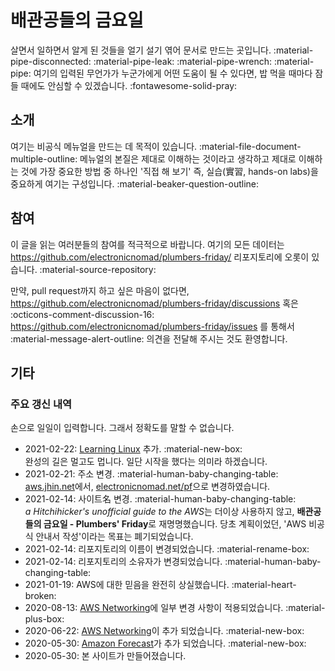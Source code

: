 # 배관공들의 금요일

살면서 일하면서 알게 된 것들을 얼기 설기 엮어 문서로 만드는 곳입니다.
:material-pipe-disconnected: :material-pipe-leak: :material-pipe-wrench: :material-pipe:
여기의 입력된 무언가가 누군가에게 어떤 도움이 될 수 있다면,
밥 먹을 때마다 잠 들 때에도 안심할 수 있겠습니다. :fontawesome-solid-pray:

## 소개

여기는 비공식 메뉴얼을 만드는 데 목적이 있습니다. :material-file-document-multiple-outline:
메뉴얼의 본질은 제대로 이해하는 것이라고 생각하고
제대로 이해하는 것에 가장 중요한 방법 중 하나인
'직접 해 보기' 즉, 실습(實習, hands-on labs)을 중요하게 여기는 구성입니다.
:material-beaker-question-outline:

## 참여

이 글을 읽는 여러분들의 참여를 적극적으로 바랍니다.
여기의 모든 데이터는
<https://github.com/electronicnomad/plumbers-friday/>
리포지토리에 오롯이 있습니다. :material-source-repository:

만약, pull request까지 하고 싶은 마음이 없다면,
<https://github.com/electronicnomad/plumbers-friday/discussions> 혹은
:octicons-comment-discussion-16:
<https://github.com/electronicnomad/plumbers-friday/issues> 를 통해서
:material-message-alert-outline:
의견을 전달해 주시는 것도 환영합니다.

## 기타

### 주요 갱신 내역

손으로 일일이 입력합니다. 그래서 정확도를 말할 수 없습니다.

* 2021-02-22: [Learning Linux](/linux) 추가. :material-new-box:  
  완성의 길은 멀고도 멉니다. 일단 시작을 했다는 의미라 하겠습니다.
* 2021-02-21: 주소 변경. :material-human-baby-changing-table:  
  [aws.jhin.net](https://aws.jhin.net/)에서,
  [electronicnomad.net/pf](https://electronicnomad.net/pf)으로 변경하였습니다.
* 2021-02-14: 사이트名 변경. :material-human-baby-changing-table:  
  *a Hitchihicker's unofficial guide to the AWS*는 더이상 사용하지 않고,
  **배관공들의 금요일 - Plumbers' Friday**로 재명명했습니다.
  당초 계획이었던, 'AWS 비공식 안내서 작성'이라는 목표는 폐기되었습니다.
* 2021-02-14: 리포지토리의 이름이 변경되었습니다. :material-rename-box:
* 2021-02-14: 리포지토리의 소유자가 변경되었습니다. :material-human-baby-changing-table:
* 2021-01-19: AWS에 대한 믿음을 완전히 상실했습니다. :material-heart-broken:
* 2020-08-13: [AWS Networking](/networking)에 일부 변경 사항이 적용되었습니다. :material-plus-box:
* 2020-06-22: [AWS Networking](/networking)이 추가 되었습니다. :material-new-box:
* 2020-05-30: [Amazon Forecast](/forecast)가 추가 되었습니다. :material-new-box:
* 2020-05-30: 본 사이트가 만들어졌습니다.

